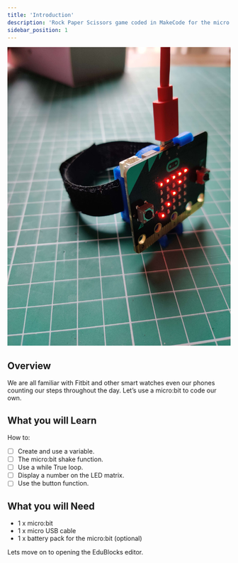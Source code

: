 ```yaml
---
title: 'Introduction'
description: 'Rock Paper Scissors game coded in MakeCode for the micro:bit'
sidebar_position: 1
---
```


![Project cover](./img/counter.jpeg)

## Overview

We are all familiar with Fitbit and other smart watches even our phones counting our steps throughout the day. Let’s use a micro:bit to code our own.

## What you will Learn

How to:

- [ ] Create and use a variable.
- [ ] The micro:bit shake function.
- [ ] Use a while True loop.
- [ ] Display a number on the LED matrix.
- [ ] Use the button function.

## What you will Need

- 1 x micro:bit
- 1 x micro USB cable
- 1 x battery pack for the micro:bit (optional)

Lets move on to opening the EduBlocks editor.